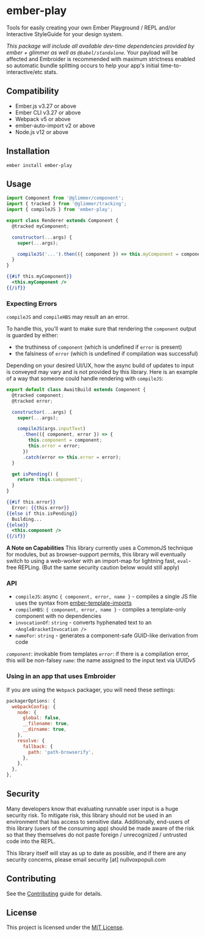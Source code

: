 # ember-play

Tools for easily creating your own Ember Playground / REPL and/or Interactive
StyleGuide for your design system.

_This package will include all available dev-time dependencies provided by
ember + glimmer as well as `@babel/standalone`._
Your payload will be affected and Embroider is recommended
with maximum strictness enabled so automatic bundle splitting occurs to help
your app's initial time-to-interactive/etc stats.


## Compatibility

* Ember.js v3.27 or above
* Ember CLI v3.27 or above
* Webpack v5 or above
* ember-auto-import v2 or above
* Node.js v12 or above


## Installation

```
ember install ember-play
```


## Usage

```js
import Component from '@glimmer/component';
import { tracked } from '@glimmer/tracking';
import { compileJS } from 'ember-play';

export class Renderer extends Component {
  @tracked myComponent;

  constructor(...args) {
    super(...args);

    compileJS('...').then(({ component }) => this.myComponent = component);
  }
}
```
```hbs
{{#if this.myComponent}}
  <this.myComponent />
{{/if}}
```


### Expecting Errors

`compileJS` and `compileHBS` may result an an error.

To handle this, you'll want to make sure that rendering the `component` output is
guarded by either:
 - the truthiness of `component` (which is undefined if `error` is present)
 - the falsiness of `error` (which is undefined if compilation was successful)


Depending on your desired UI/UX, how the async build of updates to input is conveyed
may vary and is not provided by this library.
Here is an example of a way that someone could handle rendering with `compileJS`:

```js
export default class AwaitBuild extends Component {
  @tracked component;
  @tracked error;

  constructor(...args) {
    super(...args);

    compileJS(args.inputText)
      .then(({ component, error }) => {
        this.component = component;
        this.error = error;
      })
      .catch(error => this.error = error);
  }

  get isPending() {
    return !this.component';
  }
}
```
```hbs
{{#if this.error}}
  Error: {{this.error}}
{{else if this.isPending}}
  Building...
{{else}}
  <this.component />
{{/if}}
```


**A Note on Capabilities**
This library currently uses a CommonJS technique for modules, but as browser-support
permits, this library will eventually switch to using a web-worker with an import-map
for lightning fast, `eval`-free REPLing. (But the same security caution below would
still apply)

### API

- `compileJS`: async `{ component, error, name }` - compiles a single JS file
   uses the syntax from [ember-template-imports](https://github.com/ember-template-imports/ember-template-imports)
- `compileHBS`: `{ component, error, name }` - compiles a template-only component with no dependencies
- `invocationOf`: `string` - converts hyphenated text to an `<AngleBracketInvocation />`
- `nameFor`: `string` - generates a component-safe GUID-like derivation from code

_`component`_: invokable from templates
_`error`_: if there is a compilation error, this will be non-falsey
_`name`_: the name assigned to the input text via UUIDv5

### Using in an app that uses Embroider

If you are using the `Webpack` packager, you will need these settings:

```js
packagerOptions: {
  webpackConfig: {
    node: {
      global: false,
      __filename: true,
      __dirname: true,
    },
    resolve: {
      fallback: {
        path: 'path-browserify',
      },
    },
  },
},
```

## Security

Many developers know that evaluating runnable user input is a huge security risk.
To mitigate risk, this library should not be used in an environment that has access to
sensitive data. Additionally, end-users of this library (users of the consuming app) should
be made aware of the risk so that they themselves do not paste foreign / unrecognized /
untrusted code into the REPL.

This library itself will stay as up to date as possible, and if there are any security concerns,
please email security [at] nullvoxpopuli.com

## Contributing

See the [Contributing](CONTRIBUTING.md) guide for details.


## License

This project is licensed under the [MIT License](LICENSE.md).
